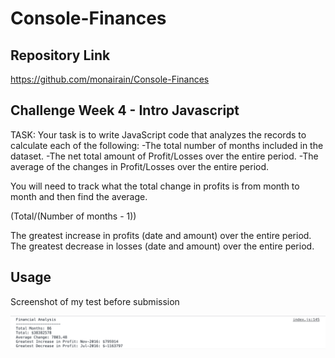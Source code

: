 # Console-Finances

## Repository Link

https://github.com/monairain/Console-Finances 

## Challenge Week 4 - Intro Javascript

TASK:
Your task is to write JavaScript code that analyzes the records to calculate each of the following:
-The total number of months included in the dataset.
-The net total amount of Profit/Losses over the entire period.
-The average of the changes in Profit/Losses over the entire period.

You will need to track what the total change in profits is from month to month and then find the average.

(Total/(Number of months - 1))

The greatest increase in profits (date and amount) over the entire period.
The greatest decrease in losses (date and amount) over the entire period.


## Usage

Screenshot of my test before submission

![alt text](assets/Screenshot.png)




